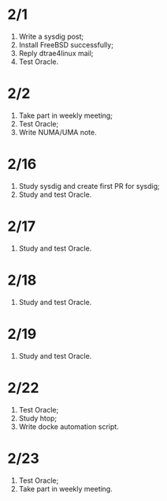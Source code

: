 # 2/1
1. Write a sysdig post;
2. Install FreeBSD successfully;
3. Reply dtrae4linux mail;
4. Test Oracle.  

# 2/2
1. Take part in weekly meeting;
2. Test Oracle;
3. Write NUMA/UMA note.

# 2/16
1. Study sysdig and create first PR for sysdig;
2. Study and test Oracle.

# 2/17
1. Study and test Oracle.

# 2/18
1. Study and test Oracle.

# 2/19
1. Study and test Oracle.  

# 2/22
1. Test Oracle;
2. Study htop;
3. Write docke automation script.

# 2/23
1. Test Oracle;
2. Take part in weekly meeting.
